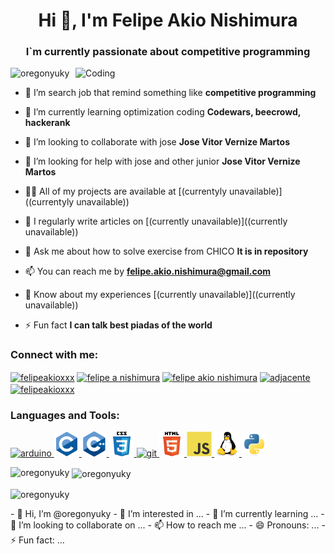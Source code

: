 <h1 align="center">Hi 👋, I'm Felipe Akio Nishimura</h1>
<h3 align="center">I`m currently passionate about competitive programming</h3>
<img align="right" alt="Coding" width="400" src="https://cdn.dribbble.com/users/1162077/screenshots/3848914/programmer.gif">

<p align="left"> <img src="https://komarev.com/ghpvc/?username=oregonyuky&label=Profile%20views&color=0e75b6&style=flat" alt="oregonyuky" /> </p>

- 🔭 I’m search job that remind something like **competitive programming**

- 🌱 I’m currently learning optimization coding **Codewars, beecrowd, hackerank**

- 👯 I’m looking to collaborate with jose **Jose Vitor Vernize Martos**

- 🤝 I’m looking for help with jose and other junior **Jose Vitor Vernize Martos**

- 👨‍💻 All of my projects are available at [(currentyly unavailable)]((currentyly unavailable))

- 📝 I regularly write articles on [(currently unavailable)]((currently unavailable))

- 💬 Ask me about how to solve exercise from CHICO **It is in repository**

- 📫 You can reach me by **felipe.akio.nishimura@gmail.com**

- 📄 Know about my experiences [(currently unavailable)]((currently unavailable))

- ⚡ Fun fact **I can talk best piadas of the world**

<h3 align="left">Connect with me:</h3>
<p align="left">
<a href="https://dev.to/felipeakioxxx" target="blank"><img align="center" src="https://raw.githubusercontent.com/rahuldkjain/github-profile-readme-generator/master/src/images/icons/Social/devto.svg" alt="felipeakioxxx" height="30" width="40" /></a>
<a href="https://fb.com/felipe a nishimura" target="blank"><img align="center" src="https://raw.githubusercontent.com/rahuldkjain/github-profile-readme-generator/master/src/images/icons/Social/facebook.svg" alt="felipe a nishimura" height="30" width="40" /></a>
<a href="https://instagram.com/felipe akio nishimura" target="blank"><img align="center" src="https://raw.githubusercontent.com/rahuldkjain/github-profile-readme-generator/master/src/images/icons/Social/instagram.svg" alt="felipe akio nishimura" height="30" width="40" /></a>
<a href="https://codeforces.com/profile/adjacente" target="blank"><img align="center" src="https://raw.githubusercontent.com/rahuldkjain/github-profile-readme-generator/master/src/images/icons/Social/codeforces.svg" alt="adjacente" height="30" width="40" /></a>
<a href="https://discord.gg/felipeakioxxx" target="blank"><img align="center" src="https://raw.githubusercontent.com/rahuldkjain/github-profile-readme-generator/master/src/images/icons/Social/discord.svg" alt="felipeakioxxx" height="30" width="40" /></a>
</p>

<h3 align="left">Languages and Tools:</h3>
<p align="left"> <a href="https://www.arduino.cc/" target="_blank" rel="noreferrer"> <img src="https://cdn.worldvectorlogo.com/logos/arduino-1.svg" alt="arduino" width="40" height="40"/> </a> <a href="https://www.cprogramming.com/" target="_blank" rel="noreferrer"> <img src="https://raw.githubusercontent.com/devicons/devicon/master/icons/c/c-original.svg" alt="c" width="40" height="40"/> </a> <a href="https://www.w3schools.com/cpp/" target="_blank" rel="noreferrer"> <img src="https://raw.githubusercontent.com/devicons/devicon/master/icons/cplusplus/cplusplus-original.svg" alt="cplusplus" width="40" height="40"/> </a> <a href="https://www.w3schools.com/css/" target="_blank" rel="noreferrer"> <img src="https://raw.githubusercontent.com/devicons/devicon/master/icons/css3/css3-original-wordmark.svg" alt="css3" width="40" height="40"/> </a> <a href="https://git-scm.com/" target="_blank" rel="noreferrer"> <img src="https://www.vectorlogo.zone/logos/git-scm/git-scm-icon.svg" alt="git" width="40" height="40"/> </a> <a href="https://www.w3.org/html/" target="_blank" rel="noreferrer"> <img src="https://raw.githubusercontent.com/devicons/devicon/master/icons/html5/html5-original-wordmark.svg" alt="html5" width="40" height="40"/> </a> <a href="https://developer.mozilla.org/en-US/docs/Web/JavaScript" target="_blank" rel="noreferrer"> <img src="https://raw.githubusercontent.com/devicons/devicon/master/icons/javascript/javascript-original.svg" alt="javascript" width="40" height="40"/> </a> <a href="https://www.linux.org/" target="_blank" rel="noreferrer"> <img src="https://raw.githubusercontent.com/devicons/devicon/master/icons/linux/linux-original.svg" alt="linux" width="40" height="40"/> </a> <a href="https://www.python.org" target="_blank" rel="noreferrer"> <img src="https://raw.githubusercontent.com/devicons/devicon/master/icons/python/python-original.svg" alt="python" width="40" height="40"/> </a> </p>

<p><img align="left" src="https://github-readme-stats.vercel.app/api/top-langs?username=oregonyuky&show_icons=true&locale=en&layout=compact" alt="oregonyuky" /></p>

<p>&nbsp;<img align="center" src="https://github-readme-stats.vercel.app/api?username=oregonyuky&show_icons=true&locale=en" alt="oregonyuky" /></p>

<p><img align="center" src="https://github-readme-streak-stats.herokuapp.com/?user=oregonyuky&" alt="oregonyuky" /></p>
- 👋 Hi, I’m @oregonyuky
- 👀 I’m interested in ...
- 🌱 I’m currently learning ...
- 💞️ I’m looking to collaborate on ...
- 📫 How to reach me ...
- 😄 Pronouns: ...
- ⚡ Fun fact: ...

<!---
oregonyuky/oregonyuky is a ✨ special ✨ repository because its `README.md` (this file) appears on your GitHub profile.
You can click the Preview link to take a look at your changes.
--->
